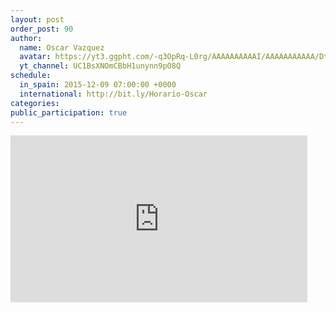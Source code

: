 ```yaml
---
layout: post
order_post: 90
author:
  name: Oscar Vazquez
  avatar: https://yt3.ggpht.com/-q3OpRq-L0rg/AAAAAAAAAAI/AAAAAAAAAAA/Dt1eFhDTDQc/s88-c-k-no/photo.jpg
  yt_channel: UC1BsXNOmCBbH1unynn9pO8Q
schedule:
  in_spain: 2015-12-09 07:00:00 +0000
  international: http://bit.ly/Horario-Oscar
categories:
public_participation: true
---
```


<iframe width="475" height="267" src="https://www.youtube.com/embed/xKlKmtqBDbU" frameborder="0" allowfullscreen></iframe>
